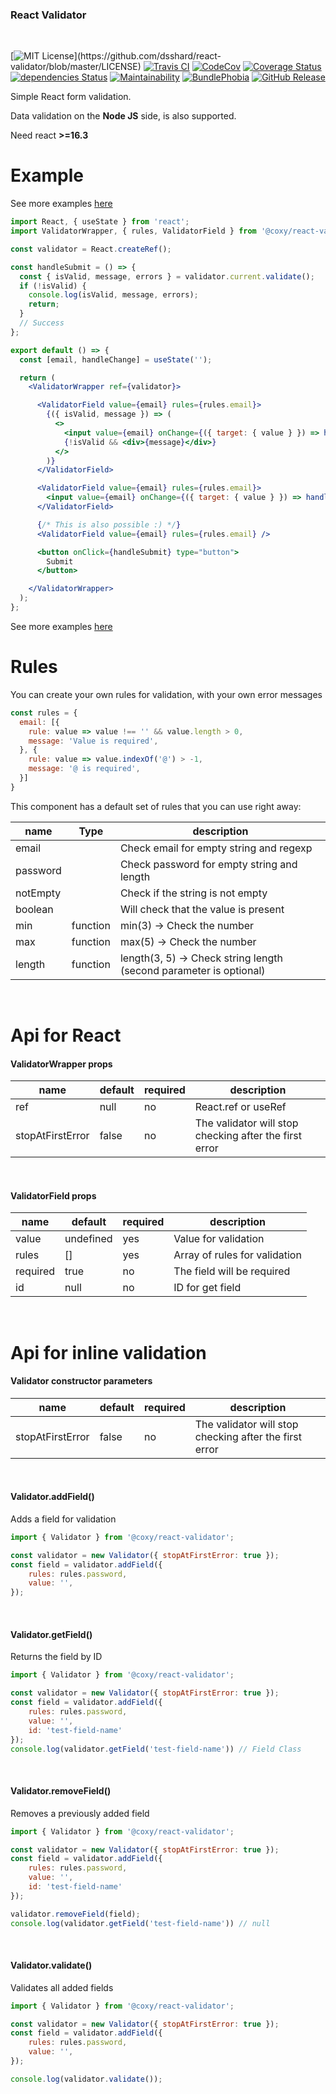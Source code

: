 ### React Validator
&nbsp;

[![MIT License](https://img.shields.io/apm/l/atomic-design-ui.svg?)](https://github.com/dsshard/react-validator/blob/master/LICENSE)
[![Travis CI](https://travis-ci.org/dsshard/react-validator.svg?branch=master)](https://travis-ci.org/dsshard/react-validator)
[![CodeCov](https://codecov.io/gh/dsshard/react-validator/branch/master/graph/badge.svg)](https://codecov.io/gh/dsshard/react-validator)
[![Coverage Status](https://coveralls.io/repos/github/dsshard/react-validator/badge.svg?branch=master)](https://coveralls.io/github/dsshard/react-validator?branch=master)
[![dependencies Status](https://david-dm.org/dsshard/react-validator/status.svg)](https://david-dm.org/dsshard/react-validator)
[![Maintainability](https://api.codeclimate.com/v1/badges/a30e71d313f2d8bdd6b1/maintainability)](https://codeclimate.com/github/dsshard/react-validator/maintainability)
[![BundlePhobia](https://badgen.net/bundlephobia/minzip/@coxy/react-validator)](https://bundlephobia.com/result?p=@coxy/react-validator)
[![GitHub Release](https://img.shields.io/github/release/dsshard/react-validator.svg?style=flat)]()  


Simple React form validation.

Data validation on the **Node JS** side, is also supported.


Need react **>=16.3**

# Example

See more examples [here](example/example.jsx)

```jsx
import React, { useState } from 'react';
import ValidatorWrapper, { rules, ValidatorField } from '@coxy/react-validator';

const validator = React.createRef();

const handleSubmit = () => {
  const { isValid, message, errors } = validator.current.validate();
  if (!isValid) {
    console.log(isValid, message, errors);
    return;
  }
  // Success
};

export default () => {
  const [email, handleChange] = useState('');

  return (
    <ValidatorWrapper ref={validator}>

      <ValidatorField value={email} rules={rules.email}>
        {({ isValid, message }) => (
          <>
            <input value={email} onChange={({ target: { value } }) => handleChange(value)} />
            {!isValid && <div>{message}</div>}
          </>
        )}
      </ValidatorField>

      <ValidatorField value={email} rules={rules.email}>
        <input value={email} onChange={({ target: { value } }) => handleChange(value)} />
      </ValidatorField>

      {/* This is also possible :) */}
      <ValidatorField value={email} rules={rules.email} />

      <button onClick={handleSubmit} type="button">
        Submit
      </button>

    </ValidatorWrapper>
  );
};
```

See more examples [here](example/example.jsx)
&nbsp;
# Rules

You can create your own rules for validation, with your own error messages


```javascript
const rules = {
  email: [{
    rule: value => value !== '' && value.length > 0,
    message: 'Value is required',
  }, {
    rule: value => value.indexOf('@') > -1,
    message: '@ is required',
  }]
}
```

This component has a default set of rules that you can use right away:

| ****name**** | **Type** | **description**                                                         |
|--------------|----------|-------------------------------------------------------------------------|
| email        |          | Check email for empty string and regexp                                 |
| password     |          | Check password for empty string and length                              |
| notEmpty     |          | Check if the string is not empty                                        |
| boolean      |          | Will check that the value is present                                    |
| min          | function | min\(3\) \-> Check the number                                           |
| max          | function | max\(5\) \-> Check the number                                           |
| length       | function | length\(3, 5\) \-> Check string length \(second parameter is optional\) |

&nbsp;

# Api for React

#### ValidatorWrapper props

 **name**         | **default** | **required** | **description**                                        
------------------|-------------|--------------|--------------------------------------------------------
 ref              | null        | no           | React\.ref or useRef                                   
 stopAtFirstError | false       | no           | The validator will stop checking after the first error       


&nbsp;
#### ValidatorField props

 ****name**** | ****default**** | ****required**** | **description**               
--------------|-----------------|------------------|-------------------------------
 value        | undefined       | yes              | Value for validation          
 rules        | \[\]            | yes              | Array of rules for validation 
 required     | true            | no               | The field will be required  
 id           | null            | no               | ID for get field  

&nbsp;
# Api for inline validation

#### Validator constructor parameters

 **name**         | **default** | **required** | **description**                                        
------------------|-------------|--------------|--------------------------------------------------------                                   
 stopAtFirstError | false       | no           | The validator will stop checking after the first error       
&nbsp;
#### Validator.addField()

Adds a field for validation

```javascript
import { Validator } from '@coxy/react-validator';

const validator = new Validator({ stopAtFirstError: true });
const field = validator.addField({
    rules: rules.password,
    value: '',
});
```
&nbsp;
#### Validator.getField()

Returns the field by ID

```javascript
import { Validator } from '@coxy/react-validator';

const validator = new Validator({ stopAtFirstError: true });
const field = validator.addField({
    rules: rules.password,
    value: '',
    id: 'test-field-name'
});
console.log(validator.getField('test-field-name')) // Field Class
```
&nbsp;
#### Validator.removeField()

Removes a previously added field


```javascript
import { Validator } from '@coxy/react-validator';

const validator = new Validator({ stopAtFirstError: true });
const field = validator.addField({
    rules: rules.password,
    value: '',
    id: 'test-field-name'
});

validator.removeField(field);
console.log(validator.getField('test-field-name')) // null
```

&nbsp;
#### Validator.validate()

Validates all added fields

```javascript
import { Validator } from '@coxy/react-validator';

const validator = new Validator({ stopAtFirstError: true });
const field = validator.addField({
    rules: rules.password,
    value: '',
});

console.log(validator.validate());
```

